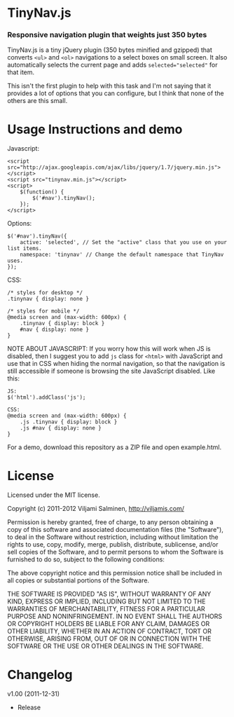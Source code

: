 # TinyNav.js
### Responsive navigation plugin that weights just 350 bytes

TinyNav.js is a tiny jQuery plugin (350 bytes minified and gzipped) that converts `<ul>` and `<ol>` navigations to a select boxes on small screen. It also automatically selects the current page and adds `selected="selected"` for that item.

This isn't the first plugin to help with this task and I'm not saying that it provides a lot of options that you can configure, but I think that none of the others are this small.


Usage Instructions and demo
======

Javascript:

    <script src="http://ajax.googleapis.com/ajax/libs/jquery/1.7/jquery.min.js"></script>
    <script src="tinynav.min.js"></script>
    <script>
        $(function() {
            $('#nav').tinyNav();
        });
    </script>

Options:

    $('#nav').tinyNav({
        active: 'selected', // Set the "active" class that you use on your list items.
        namespace: 'tinynav' // Change the default namespace that TinyNav uses.
    });

CSS:

    /* styles for desktop */
    .tinynav { display: none }
    
    /* styles for mobile */
    @media screen and (max-width: 600px) {
        .tinynav { display: block }
        #nav { display: none }
    }

NOTE ABOUT JAVASCRIPT: If you worry how this will work when JS is disabled, then I suggest you to add `js` class for `<html>` with JavaScript and use that in CSS when hiding the normal navigation, so that the navigation is still accessible if someone is browsing the site JavaScript disabled. Like this:

    JS:
    $('html').addClass('js');
    
    CSS:
    @media screen and (max-width: 600px) {
        .js .tinynav { display: block }
        .js #nav { display: none }
    }

For a demo, download this repository as a ZIP file and open example.html.


License
======

Licensed under the MIT license.

Copyright (c) 2011-2012 Viljami Salminen, http://viljamis.com/

Permission is hereby granted, free of charge, to any person obtaining a copy of this software and associated documentation files (the "Software"), to deal in the Software without restriction, including without limitation the rights to use, copy, modify, merge, publish, distribute, sublicense, and/or sell copies of the Software, and to permit persons to whom the Software is furnished to do so, subject to the following conditions:

The above copyright notice and this permission notice shall be included in all copies or substantial portions of the Software.

THE SOFTWARE IS PROVIDED "AS IS", WITHOUT WARRANTY OF ANY KIND, EXPRESS OR IMPLIED, INCLUDING BUT NOT LIMITED TO THE WARRANTIES OF MERCHANTABILITY, FITNESS FOR A PARTICULAR PURPOSE AND NONINFRINGEMENT. IN NO EVENT SHALL THE AUTHORS OR COPYRIGHT HOLDERS BE LIABLE FOR ANY CLAIM, DAMAGES OR OTHER LIABILITY, WHETHER IN AN ACTION OF CONTRACT, TORT OR OTHERWISE, ARISING FROM, OUT OF OR IN CONNECTION WITH THE SOFTWARE OR THE USE OR OTHER DEALINGS IN THE SOFTWARE.


Changelog
======

v1.00 (2011-12-31)
- Release